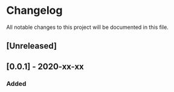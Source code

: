 # Changelog
All notable changes to this project will be documented in this file.

## [Unreleased]

## [0.0.1] - 2020-xx-xx
### Added
